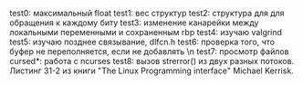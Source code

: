 test0: максимальный float
test1: вес структур
test2: структура для для обращения к каждому биту
test3: изменение канарейки между локальными переменными и сохраненным rbp
test4: изучаю valgrind
test5: изучаю позднее связывание, dlfcn.h
test6: проверка того, что буфер не переполняется, если не добавлять \n
test7: просмотр файлов
cursed*: работа с ncurses
test8: вызов strerror() из двух разных потоков. Листинг 31-2 из книги "The Linux Programming interface" Michael Kerrisk. 
